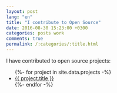 ```yaml
---
layout: post
lang: "en"
title: "I contribute to Open Source"
date: 2016-08-30 15:23:00 +0300
categories: posts work
comments: true
permalink: /:categories/:title.html
---
```


I have contributed to open source projects:
<ul>
  {%- for project in site.data.projects -%}
  <li>
    <a href="{{ project.link }}">{{ project.title }}</a>
  </li>
  {%- endfor -%}
</ul>
